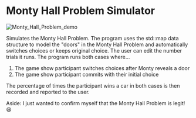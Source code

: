 # Monty Hall Problem Simulator
![Monty_Hall_Problem_demo](https://user-images.githubusercontent.com/95982168/211111246-e8968855-82cd-464e-93d8-a87df3f0f31d.gif)

Simulates the Monty Hall Problem. The program uses the std::map data structure to model the "doors" in the Monty Hall Problem and automatically switches choices or keeps original choice. The user can edit the number trials it runs. The program runs both cases where...
1. The game show participant switches choices after Monty reveals a door
2. The game show participant commits with their initial choice

The percentage of times the participant wins a car in both cases is then recorded and reported to the user.

Aside: I just wanted to confirm myself that the Monty Hall Problem is legit! 😆
